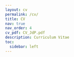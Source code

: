 ```yaml
---
layout: cv
permalink: /cv/
title: CV
nav: true
nav_order: 4
cv_pdf: CV_JdP.pdf
description: Curriculum Vitae
toc:
  sidebar: left
---
```

